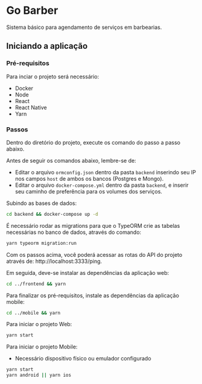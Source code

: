 # Go Barber

Sistema básico para agendamento de serviços em barbearias.

## Iniciando a aplicação

### Pré-requisitos

Para inciar o projeto será necessário:

- Docker
- Node
- React
- React Native
- Yarn

### Passos

Dentro do diretório do projeto, execute os comando do passo a passo abaixo.

Antes de seguir os comandos abaixo, lembre-se de:

- Editar o arquivo `ormconfig.json` dentro da pasta `backend` inserindo seu IP nos campos `host` de ambos os bancos (Postgres e Mongo).
- Editar o arquivo `docker-compose.yml` dentro da pasta `backend`, e inserir seu caminho de preferência para os volumes dos serviços.

Subindo as bases de dados:

```sh
cd backend && docker-compose up -d
```

É necessário rodar as migrations para que o TypeORM crie as tabelas necessárias no banco de dados, através do comando:

```sh
yarn typeorm migration:run
```

Com os passos acima, você poderá acessar as rotas do API do projeto através de: http://localhost:3333/ping.

Em seguida, deve-se instalar as dependências da aplicação web:

```sh
cd ../frontend && yarn
```

Para finalizar os pré-requisitos, instale as dependências da aplicação mobile:

```sh
cd ../mobile && yarn
```

Para iniciar o projeto Web:

```sh
yarn start
```

Para iniciar o projeto Mobile:

- Necessário dispositivo físico ou emulador configurado

```sh
yarn start
yarn android || yarn ios
```
